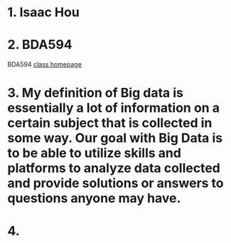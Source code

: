 # 1. Isaac Hou

# 2. BDA594
BDA594 [class homepage](https://sdsu.instructure.com/courses/188639)

# 3. My definition of Big data is essentially a lot of information on a certain subject that is collected in some way. Our goal with Big Data is to be able to utilize skills and platforms to analyze data collected and provide solutions or answers to questions anyone may have.

# 4.
